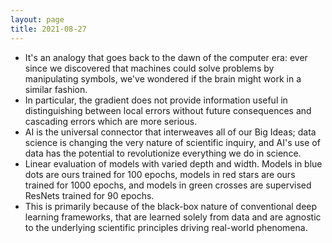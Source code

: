 ```yaml
---
layout: page
title: 2021-08-27
---
```

- It's an analogy that goes back to the dawn of the computer era: ever since we discovered that machines could solve problems by manipulating symbols, we've wondered if the brain might work in a similar fashion.
- In particular, the gradient does not provide information useful in distinguishing between local errors without future consequences and cascading errors which are more serious.
- AI is the universal connector that interweaves all of our Big Ideas; data science is changing the very nature of scientific inquiry, and AI's use of data has the potential to revolutionize everything we do in science.
- Linear evaluation of models with varied depth and width. Models in blue dots are ours trained for 100 epochs, models in red stars are ours trained for 1000 epochs, and models in green crosses are supervised ResNets trained for 90 epochs.
- This is primarily because of the black-box nature of conventional deep learning frameworks, that are learned solely from data and are agnostic to the underlying scientific principles driving real-world phenomena.
